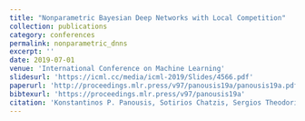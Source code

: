 ```yaml
---
title: "Nonparametric Bayesian Deep Networks with Local Competition"
collection: publications
category: conferences
permalink: nonparametric_dnns
excerpt: ''
date: 2019-07-01
venue: 'International Conference on Machine Learning'
slidesurl: 'https://icml.cc/media/icml-2019/Slides/4566.pdf'
paperurl: 'http://proceedings.mlr.press/v97/panousis19a/panousis19a.pdf'
bibtexurl: 'https://proceedings.mlr.press/v97/panousis19a'
citation: 'Konstantinos P. Panousis, Sotirios Chatzis, Sergios Theodoridis Proceedings of the 36th International Conference on Machine Learning, PMLR 97:4980-4988, 2019.'
---
```

